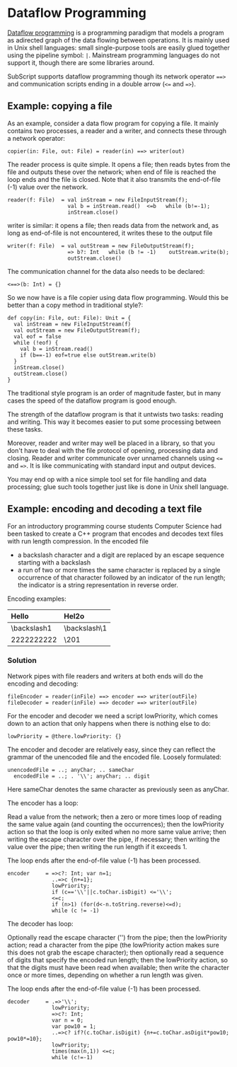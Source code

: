 # Dataflow Programming #

[Dataflow programming](http://en.wikipedia.org/wiki/Dataflow_programming) is a programming paradigm that models a program as adirected graph of the data flowing between operations. It is mainly used in Unix shell languages: small single-purpose tools are easily glued together using the pipeline symbol: `|`. Mainstream programming languages do not support it, though there are some libraries around.

SubScript supports dataflow programming though its network operator `==>` and communication scripts ending in a double arrow (`<=` and `=>`).

## Example: copying a file ##

As an example, consider a data flow program for copying a file. It mainly contains two processes, a reader and a writer, and connects these through a network operator:
```
copier(in: File, out: File) = reader(in) ==> writer(out)
```

The reader process is quite simple. It opens a file; then reads bytes from the file and outputs these over the network; when end of file is reached the loop ends and the file is closed. Note that it also transmits the end-of-file (-1) value over the network.
```
reader(f: File)  = val inStream = new FileInputStream(f);
                   val b = inStream.read()  <=b   while (b!=-1);
                   inStream.close()
```
writer is similar: it opens a file; then reads data from the network and, as long as end-of-file is not encountered, it writes these to the output file
```
writer(f: File)  = val outStream = new FileOutputStream(f);
                   => b?: Int   while (b != -1)    outStream.write(b);
                   outStream.close()
```
The communication channel for the data also needs to be declared:
```
<==>(b: Int) = {}
```
So we now have is a file copier using data flow programming. Would this be better than a copy method in traditional style?:
```
def copy(in: File, out: File): Unit = {
  val inStream = new FileInputStream(f)
  val outStream = new FileOutputStream(f);
  val eof = false
  while (!eof) {
    val b = inStream.read()
    if (b==-1) eof=true else outStream.write(b)
  }
  inStream.close()
  outStream.close()
}
```
The traditional style program is an order of magnitude faster, but in many cases the speed of the dataflow program is good enough.

The strength of the dataflow program is that it untwists two tasks: reading and writing. This way it becomes easier to put some processing between these tasks.

Moreover, reader and writer may well be placed in a library, so that you don't have to deal with the file protocol of opening, processing data and closing. Reader and writer communicate over unnamed channels using `<=` and `=>`. It is like communicating with standard input and output devices.

You may end op with a nice simple tool set for file handling and data processing; glue such tools together just like is done in Unix shell language.

## Example: encoding and decoding a text file ##

For an introductory programming course students Computer Science had been tasked to create a C++ program that encodes and decodes text files with run length compression.
In the encoded file
  * a backslash character and a digit are replaced by an escape sequence starting with a backslash
  * a run of two or more times the same character is replaced by a single occurrence of that character followed by an indicator of the run length; the indicator is a string representation in reverse order.

Encoding examples:

| Hello | Hel2o |
|:------|:------|
| \backslash1 | \\backslash\1 |
| 2222222222 | \201 |

### Solution ###

Network pipes with file readers and writers at both ends will do the encoding and decoding:
```
fileEncoder = reader(inFile) ==> encoder ==> writer(outFile)
fileDecoder = reader(inFile) ==> decoder ==> writer(outFile)
```

For the encoder and decoder we need a script lowPriority, which comes down to an action that only happens when there is nothing else to do:
```
lowPriority = @there.lowPriority: {}
```
The encoder and decoder are relatively easy, since they can reflect the grammar of the unencoded file and the encoded file. Loosely formulated:
```
unencodedFile = ..; anyChar; .. sameChar
  encodedFile = ..; . '\\'; anyChar; .. digit
```
Here sameChar denotes the same character as previously seen as anyChar.

The encoder has a loop:

Read a value from the network; then a zero or more times loop of reading the same value again (and counting the occurrences); then the lowPriority action so that the loop is only exited when no more same value arrive; then writing the escape character over the pipe, if necessary; then writing the value over the pipe; then writing the run length if it exceeds 1.

The loop ends after the end-of-file value (-1) has been processed.
```
encoder     = =>c?: Int; var n=1;
              ..=>c {n+=1};
              lowPriority;
              if (c=='\\'||c.toChar.isDigit) <='\\';
              <=c;
              if (n>1) (for(d<-n.toString.reverse)<=d);
              while (c != -1)
```
The decoder has loop:

Optionally read the escape character ('\') from the pipe; then the lowPriority action; read a character from the pipe (the lowPriority action makes sure this does not grab the escape character); then optionally read a sequence of digits that specify the encoded run length; then the lowPriority action, so that the digits must have been read when available; then write the character once or more times, depending on whether a run length was given.

The loop ends after the end-of-file value (-1) has been processed.
```
decoder     = .=>'\\';
              lowPriority;
              =>c?: Int;
              var n = 0; 
              var pow10 = 1;
              ..=>c? if?(c.toChar.isDigit) {n+=c.toChar.asDigit*pow10; pow10*=10};
              lowPriority;
              times(max(n,1)) <=c;
              while (c!=-1)
```